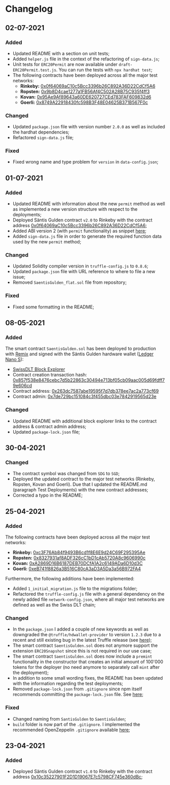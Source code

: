 # Changelog

## 02-07-2021

### Added
- Updated README with a section on unit tests;
- Added `helper.js` file in the context of the refactoring of `sign-data.js`;
- Unit tests for `ERC20Permit` are now available under `draft-ERC20Permit.test.js`. You can run the tests with `npx hardhat test`;
- The following contracts have been deployed across all the major test networks:
  - **Rinkeby:** [0x0f64069aC10c5Bcc3396b26C892A36D22CdCf5A6](https://rinkeby.etherscan.io/address/0x0f64069aC10c5Bcc3396b26C892A36D22CdCf5A6)
  - **Ropsten:** [0x9b8D4cae1277a1FB56Af4C502A28B75C935f4ff3](https://ropsten.etherscan.io/address/0x9b8D4cae1277a1FB56Af4C502A28B75C935f4ff3)
  - **Kovan:** [0x95Ae9Af89643a60DE620727CEd783FAF609832d6](https://kovan.etherscan.io/address/0x95Ae9Af89643a60DE620727CEd783FAF609832d6)
  - **Goerli:** [0x8749A22918430fc598B3F48E04625B371B567F0c](https://goerli.etherscan.io/address/0x8749A22918430fc598B3F48E04625B371B567F0c)

### Changed
- Updated `package.json` file with version number `2.0.0` as well as included the hardhat dependencies;
- Refactored `sign-data.js` file;

### Fixed
- Fixed wrong name and type problem for `version` in `data-config.json`;

## 01-07-2021

### Added
- Updated README with information about the new `permit` method as well as implemented a new version structure with respect to the deployments;
- Deployed Säntis Gulden contract `v2.0` to Rinkeby with the contract address [0x0f64069aC10c5Bcc3396b26C892A36D22CdCf5A6](https://rinkeby.etherscan.io/address/0x0f64069aC10c5Bcc3396b26C892A36D22CdCf5A6);
- Added ABI version 2 (with `permit` functionality) as snippet [here](https://gitlab.appswithlove.net/saentis-gulden/saentis-gulden-token-contract/-/snippets/13);
- Added `sign-data.js` file in order to generate the required function data used by the new `permit` method;

### Changed
- Updated Solidity compiler version in `truffle-config.js` to `0.8.6`;
- Updated `package.json` file with URL reference to where to file a new issue;
- Removed `SaentisGulden_flat.sol` file from repository;

### Fixed
- Fixed some formatting in the README;

## 08-05-2021

### Added
The smart contract `SaentisGulden.sol` has been deployed to production with [Remix](http://remix.ethereum.org/) and signed with the Säntis Gulden hardware wallet ([Ledger Nano S](https://shop.ledger.com/products/ledger-nano-s)):
- [SwissDLT Block Explorer](https://swissdlt.appswithlove.net/)
- Contract creation transaction hash: [0x857f538e8476cebc7d5b22863c30494e713bf05cb09aac005d69fdff79e606cd](https://swissdlt.appswithlove.net/tx/0x857f538e8476cebc7d5b22863c30494e713bf05cb09aac005d69fdff79e606cd)
- Contract address: [0x263dc7587abe19595f7d7db378ee7ac2a773cf69](https://swissdlt.appswithlove.net/address/0x263dc7587abe19595f7d7db378ee7ac2a773cf69)
- Contract admin: [0x7de729bc151084c3f455dbc03e7842919565d23e](https://swissdlt.appswithlove.net/address/0x7de729bc151084c3f455dbc03e7842919565d23e)

### Changed
- Updated README with additional block explorer links to the contract address & contract admin address;
- Updated `package-lock.json` file;

## 30-04-2021

### Changed
- The contract symbol was changed from `SDG` to `SGD`;
- Deployed the updated contract to the major test networks (Rinkeby, Ropsten, Kovan and Goerli). Due that I updated the README.md (paragraph Test Deployments) with the new contract addresses;
- Corrected a typo in the README;

## 25-04-2021

### Added
The following contracts have been deployed across all the major test networks:
- **Rinkeby:** [0xc3F76Ab84f9493B6cd1f8E6E9d24C69F295395Ae](https://rinkeby.etherscan.io/address/0xc3f76ab84f9493b6cd1f8e6e9d24c69f295395ae)
- **Ropsten:** [0x8327931af8ADF326cC1bD1cAb5720A8c9606990c](https://ropsten.etherscan.io/address/0x8327931af8adf326cc1bd1cab5720a8c9606990c)
- **Kovan:** [0xA2869D16B6187DEB70DCfA1A2c6149ADa6D10d3C](https://kovan.etherscan.io/address/0xa2869d16b6187deb70dcfa1a2c6149ada6d10d3c)
- **Goerli:** [0xeB741f8826a3B516C80cA3aD3A5Da3a56B972FA4](https://goerli.etherscan.io/address/0xeb741f8826a3b516c80ca3ad3a5da3a56b972fa4)

Furthermore, the following additions have been implemented:
- Added `1_initial_migration.js` file to the migrations folder;
- Refactored the `truffle-config.js` file with a general dependency on the newly added file `network-config.json`, where all major test networks are defined as well as the Swiss DLT chain;

### Changed
- In the `package.json` I added a couple of new keywords as well as downgraded the `@truffle/hdwallet-provider` to version `1.2.3` due to a recent and still existing bug in the latest Truffle release (see [here](https://stackoverflow.com/questions/66735307/truffle-contract-deployment-failed-invalid-sender));
- The smart contract `SaentisGulden.sol` does not anymore support the extension `ERC20Snapshot` since this is not required in our use case;
- The smart contract `SaentisGulden.sol` does now include a `premint` functionality in the constructor that creates an initial amount of 100'000 tokens for the deployer (no need anymore to separately call `mint` after the deployment);
- In addition to some small wording fixes, the README has been updated with the information regarding the test deployments;
- Removed `package-lock.json` from `.gitignore` since npm itself recommends committing the `package-lock.json` file. See [here](https://docs.npmjs.com/cli/v7/configuring-npm/package-lock-json);

### Fixed
- Changed naming from `SantisGulden` to `SaentisGulden`;
- `build` folder is now part of the `.gitignore`. I implemented the recommended OpenZeppelin `.gitignore` available [here](https://github.com/OpenZeppelin/openzeppelin-contracts/blob/master/.gitignore);

## 23-04-2021

### Added
- Deployed Säntis Gulden contract `v1.0` to Rinkeby with the contract address [0x10c35227901F2D1D19067E7c5798CF745e360dBc](https://rinkeby.etherscan.io/address/0x10c35227901f2d1d19067e7c5798cf745e360dbc);
